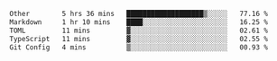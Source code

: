 <!--START_SECTION:waka-->

```txt
Other        5 hrs 36 mins   ███████████████████▒░░░░░   77.16 %
Markdown     1 hr 10 mins    ████░░░░░░░░░░░░░░░░░░░░░   16.25 %
TOML         11 mins         ▓░░░░░░░░░░░░░░░░░░░░░░░░   02.61 %
TypeScript   11 mins         ▓░░░░░░░░░░░░░░░░░░░░░░░░   02.55 %
Git Config   4 mins          ▒░░░░░░░░░░░░░░░░░░░░░░░░   00.93 %
```

<!--END_SECTION:waka-->
